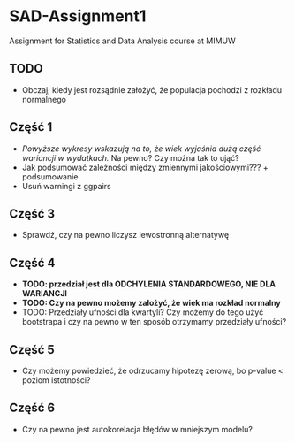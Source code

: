 # SAD-Assignment1
Assignment for Statistics and Data Analysis course at MIMUW

## TODO

* Obczaj, kiedy jest rozsądnie założyć, że populacja pochodzi z rozkładu normalnego

## Część 1

* *Powyższe wykresy wskazują na to, że wiek wyjaśnia dużą część wariancji w wydatkach.* Na pewno? Czy można tak to ująć?
* Jak podsumować zależności między zmiennymi jakościowymi??? + podsumowanie
* Usuń warningi z ggpairs

## Część 3

* Sprawdź, czy na pewno liczysz lewostronną alternatywę

## Część 4

* **TODO: przedział jest dla ODCHYLENIA STANDARDOWEGO, NIE DLA WARIANCJI**
* **TODO: Czy na pewno możemy założyć, że wiek ma rozkład normalny**
* TODO: Przedziały ufności dla kwartyli? Czy możemy do tego użyć bootstrapa i czy na pewno w ten sposób otrzymamy przedziały ufności?

## Część 5

* Czy możemy powiedzieć, że odrzucamy hipotezę zerową, bo p-value < poziom istotności?

## Część 6

* Czy na pewno jest autokorelacja błędów w mniejszym modelu?
